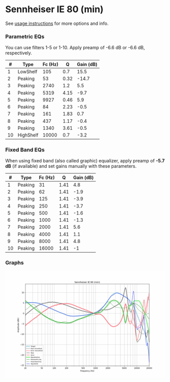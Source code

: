 # Sennheiser IE 80 (min)
See [usage instructions](https://github.com/jaakkopasanen/AutoEq#usage) for more options and info.

### Parametric EQs
You can use filters 1-5 or 1-10. Apply preamp of -6.6 dB or -6.6 dB, respectively.

|   # | Type      |   Fc (Hz) |    Q |   Gain (dB) |
|-----|-----------|-----------|------|-------------|
|   1 | LowShelf  |       105 | 0.7  |        15.5 |
|   2 | Peaking   |        53 | 0.32 |       -14.7 |
|   3 | Peaking   |      2740 | 1.2  |         5.5 |
|   4 | Peaking   |      5319 | 4.15 |        -9.7 |
|   5 | Peaking   |      9927 | 0.46 |         5.9 |
|   6 | Peaking   |        84 | 2.23 |        -0.5 |
|   7 | Peaking   |       161 | 1.83 |         0.7 |
|   8 | Peaking   |       437 | 1.17 |        -0.4 |
|   9 | Peaking   |      1340 | 3.61 |        -0.5 |
|  10 | HighShelf |     10000 | 0.7  |        -3.2 |

### Fixed Band EQs
When using fixed band (also called graphic) equalizer, apply preamp of **-5.7 dB** (if available) and set gains manually with these parameters.

|   # | Type    |   Fc (Hz) |    Q |   Gain (dB) |
|-----|---------|-----------|------|-------------|
|   1 | Peaking |        31 | 1.41 |         4.8 |
|   2 | Peaking |        62 | 1.41 |        -1.9 |
|   3 | Peaking |       125 | 1.41 |        -3.9 |
|   4 | Peaking |       250 | 1.41 |        -3.7 |
|   5 | Peaking |       500 | 1.41 |        -1.6 |
|   6 | Peaking |      1000 | 1.41 |        -1.3 |
|   7 | Peaking |      2000 | 1.41 |         5.6 |
|   8 | Peaking |      4000 | 1.41 |         1.1 |
|   9 | Peaking |      8000 | 1.41 |         4.8 |
|  10 | Peaking |     16000 | 1.41 |        -1   |

### Graphs
![](./Sennheiser%20IE%2080%20(min).png)
